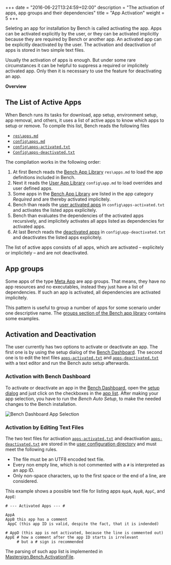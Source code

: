+++
date = "2016-06-22T13:24:59+02:00"
description = "The activation of apps, app groups and their dependencies"
title = "App Activation"
weight = 5
+++

[Bench App Library]: /ref/file-structure/#res-apps
[User App Library]: /ref/file-structure/#config-apps
[Activated Apps]: /ref/file-structure/#config-apps-activated
[Deactivated Apps]: /ref/file-structure/#config-apps-deactivated
[Meta App]: /ref/app-types/#meta
[Groups]: /ref/apps/#groups
[Bench Dashboard]: /ref/dashbord/
[Mastersign.Bench.ActivationFile]: http://mastersign.github.io/bench/clr-api/html/T_Mastersign_Bench_ActivationFile.htm

Seleting an app for installation by Bench is called activating the app.
Apps can be activated explicitly by the user, or they can be activated
implicitly because they are required by Bench or another app.
An activated app can be explicitly deactivated by the user.
The activation and deactivation of apps is stored in two simple
text files.
<!--more-->

Usually the activation of apps is enough.
But under some rare circumstances it can be helpful to suppress
a required or implicitely activated app.
Only then it is necessary to use the feature for deactivating an app.

**Overview**

<!-- #data-list /*/* -->

## The List of Active Apps
When Bench runs its tasks for download, app setup, environment setup,
app removal, and others, it uses a list of active apps to know which apps
to setup or remove.
To compile this list, Bench reads the following files

* [`res\apps.md`][Bench App Library]
* [`config\apps.md`][User App Library]
* [`config\apps-activated.txt`][Activated Apps]
* [`Config\apps-deactivated.txt`][Deactivated Apps]

The compilation works in the following order:

1. At first Bench reads the [Bench App Library][] `res\apps.md` to load the
   app definitions included in Bench.
2. Next it reads the [User App Library][] `config\app.md` to load overrides
   and user defined apps.
3. Some apps in the [Bench App Library][] are listed in the app category
   _Required_ and are thereby activated implicitely.
4. Bench than reads the [user activated apps][Activated Apps] in
   `config\apps-activated.txt` and activates the listed apps explicitely.
5. Bench than evaluates the dependencies of the activated apps recursively,
   and implicitely activates all apps listed as dependencies for
   activated apps.
6. At last Bench reads the [deactivated apps][Deactivated Apps] in
   `config\app-deactivated.txt` and deactivates the listed apps explicitely.

The list of active apps consists of all apps, which are activated
&ndash; explicitely or implicitely &ndash;
and are not deactivated.

## App groups
Some apps of the type [Meta App][] are app groups.
That means, they have no app resources and no executables, instead they
just have a list of dependencies.
If such an app is activated, all dependencies are activated implicitely.

This pattern is useful to group a number of apps for some scenario under
one descriptive name.
The [groups section of the Bench app library][Groups] contains some examples.

## Activation and Deactivation
The user currently has two options to activate or deactivate an app.
The first one is by using the setup dialog of the [Bench Dashboard][].
The second one is to edit the text files [`apps-activated.txt`][Activated Apps]
and [`apps-deactivated.txt`][Deactivated Apps] with a text editor and run
the Bench auto setup afterwards.

### Activation with Bench Dashboard
To activate or deactivate an app in the [Bench Dashboard](/ref/dashboard),
open the [setup dialog](/ref/dashboard/#setup) and just click on the checkboxes
in the [app list](/ref/dashboard/#setup-applist).
After making your app selection, you have to run the _Bench Auto Setup_,
to make the needed changes to the Bench installation.

![Bench Dashboard App Selection](/img/Dashboard_SetupSelection.png)

### Activation by Editing Text Files
The two text files for activation [`apps-activated.txt`][Activated Apps]
and deactivation [`apps-deactivated.txt`][Deactivated Apps]
are stored in the [user configuration directory](/ref/file-structure/#config-dir)
and must meet the following rules.

* The file must be an UTF8 encoded text file.
* Every non empty line, which is not commented with a `#` is interpreted as an app ID.
* Only non-space characters, up to the first space or the end of a line, are considered.

This example shows a possible text file for listing apps
`AppA`, `AppB`, `AppC`, and `AppE`:

```
# --- Activated Apps --- #

AppA
AppB this app has a comment
 AppC (this app ID is valid, despite the fact, that it is indended)

# AppD (this app is not activated, because the line is commented out)
AppE # how a comment after the app ID starts is irrelevant
     # but a # sign is recommended
```

The parsing of such app list is implemented in [Mastersign.Bench.ActivationFile][].
